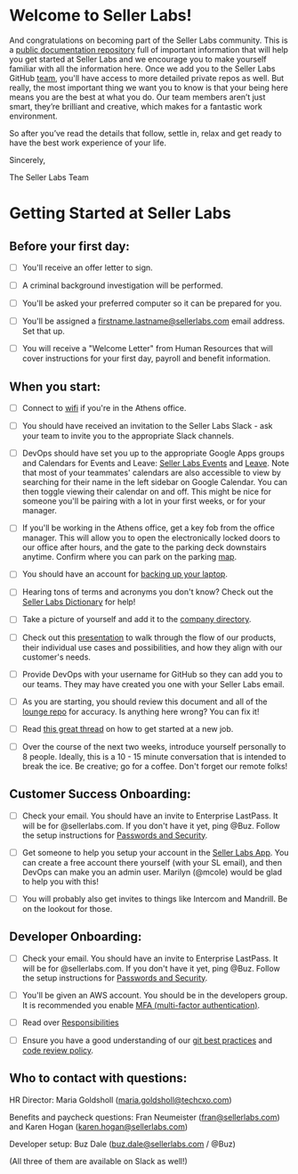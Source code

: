# Welcome to Seller Labs!

And congratulations on becoming part of the Seller Labs community. This is a [public documentation repository](https://readwrite.com/2013/09/30/understanding-github-a-journey-for-beginners-part-1/) full of important information that will help you get started at Seller Labs and we encourage you to make yourself familiar with all the information here. Once we add you to the Seller Labs GitHub [team](https://github.com/sellerlabs), you'll have access to more detailed private repos as well. But really, the most important thing we want you to know is that your being here means you are the best at what you do. Our team members aren’t just smart, they’re brilliant and creative, which makes for a fantastic work environment.

So after you’ve read the details that follow, settle in, relax and get ready to have the best work experience of your life.

Sincerely,

The Seller Labs Team

# Getting Started at Seller Labs

## Before your first day:
- [ ] You'll receive an offer letter to sign.

- [ ] A criminal background investigation will be performed.

- [ ] You'll be asked your preferred computer so it can be prepared for you. 

- [ ] You'll be assigned a firstname.lastname@sellerlabs.com email address. Set that up. 
- [ ] You will receive a "Welcome Letter" from Human Resources that will cover instructions for your first day, payroll and benefit information. 

## When you start:
- [ ] Connect to [wifi](https://github.com/sellerlabs/lounge/blob/master/wifi.md) if you're in the Athens office. 

- [ ] You should have received an invitation to the Seller Labs Slack - ask your team to invite you to the appropriate Slack channels. 

- [ ] DevOps should have set you up to the appropriate Google Apps groups and Calendars for Events and Leave:  [Seller Labs Events](https://calendar.google.com/calendar/embed?src=roundsphere.com_v7o7fnubciu8pi5ihni437j6e4%40group.calendar.google.com&ctz=America%2FNew_York) and [Leave](https://calendar.google.com/calendar/embed?src=roundsphere.com_sd6r3nmregejpaqdv6jb945d00%40group.calendar.google.com&ctz=America%2FNew_York). Note that most of your teammates' calendars are also accessible to view by searching for their name in the left sidebar on Google Calendar. You can then toggle viewing their calendar on and off. This might be nice for someone you'll be pairing with a lot in your first weeks, or for your manager.

- [ ] If you'll be working in the Athens office, get a key fob from the office manager. This will allow you to open the electronically locked doors to our office after hours, and the gate to the parking deck downstairs anytime. Confirm where you can park on the parking [map](https://51ea6219-a-926af68e-s-sites.googlegroups.com/a/roundsphere.com/sellerlabsnet/office-space/parking/athens-parking-map.jpg).

- [ ] You should have an account for [backing up your laptop](https://github.com/sellerlabs/lounge/blob/master/security/backups.md).

- [ ] Hearing tons of terms and acronyms you don't know? Check out the [Seller Labs Dictionary](https://docs.google.com/document/d/1hL93Ibz2Y2CUGHoCElv13T6N57yxetNSz35yvZAJ3jM/edit#heading=h.sv5mn78ew49i) for help!

- [ ] Take a picture of yourself and add it to the [company directory](https://sites.google.com/a/sellerlabs.com/docs/directory). 

- [ ] Check out this [presentation](https://www.youtube.com/watch?v=0-eSJVQrVS0) to walk through the flow of our products, their individual use cases and possibilities, and how they align with our customer's needs. 

- [ ] Provide DevOps with your username for GitHub so they can add you to our teams.  They may have created you one with your Seller Labs email.

- [ ] As you are starting, you should review this document and all of the [lounge repo](https://github.com/sellerlabs/lounge) for accuracy. Is anything here wrong? You can fix it!

- [ ] Read [this great thread](https://twitter.com/KieranSnyder/status/774253168247005185) on how to get started at a new job.

- [ ] Over the course of the next two weeks, introduce yourself personally to 8 people. Ideally, this is a 10 - 15 minute conversation that is intended to break the ice. Be creative; go for a coffee. Don't forget our remote folks!

## Customer Success Onboarding:

- [ ] Check your email. You should have an invite to Enterprise LastPass. It will be for <you>@sellerlabs.com. If you don't have it yet, ping @Buz. Follow the setup instructions for [Passwords and Security](https://github.com/sellerlabs/lounge/blob/master/passwords.md).

- [ ] Get someone to help you setup your account in the [Seller Labs App](https://accounts.sellerlabs.com/). You can create a free account there yourself (with your SL email), and then DevOps can make you an admin user. Marilyn (@mcole) would be glad to help you with this!

- [ ] You will probably also get invites to things like Intercom and Mandrill. Be on the lookout for those.

## Developer Onboarding:
- [ ] Check your email. You should have an invite to Enterprise LastPass. It will be for <you>@sellerlabs.com. If you don't have it yet, ping @Buz. Follow the setup instructions for [Passwords and Security](https://github.com/sellerlabs/lounge/blob/master/passwords.md).

- [ ] You'll be given an AWS account. You should be in the developers group. It is recommended you enable [MFA (multi-factor authentication)](https://github.com/sellerlabs/lounge/blob/master/mfa.md).

- [ ] Read over [Responsibilities](https://github.com/sellerlabs/lounge/blob/master/responsibilities.md)

- [ ] Ensure you have a good understanding of our [git best practices](https://github.com/sellerlabs/engineering-lounge/blob/master/git/style.md) and [code review policy](https://github.com/sellerlabs/engineering-lounge/blob/master/code-review.md).

## Who to contact with questions:
HR Director: Maria Goldsholl (maria.goldsholl@techcxo.com)

Benefits and paycheck questions: Fran Neumeister (fran@sellerlabs.com) and Karen Hogan (karen.hogan@sellerlabs.com)

Developer setup: Buz Dale (buz.dale@sellerlabs.com / @Buz)

(All three of them are available on Slack as well!)

